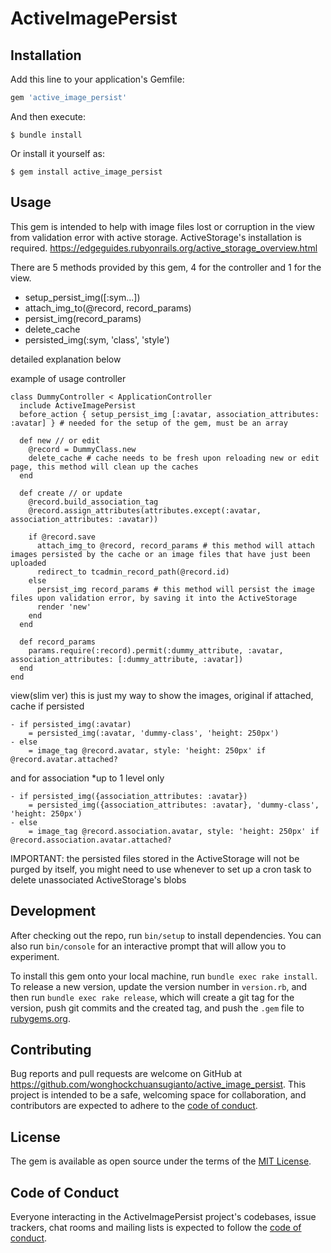 # ActiveImagePersist

## Installation

Add this line to your application's Gemfile:

```ruby
gem 'active_image_persist'
```

And then execute:

    $ bundle install

Or install it yourself as:

    $ gem install active_image_persist

## Usage

This gem is intended to help with image files lost or corruption in the view from validation error with active storage.
ActiveStorage's installation is required.
https://edgeguides.rubyonrails.org/active_storage_overview.html

There are 5 methods provided by this gem, 4 for the controller and 1 for the view.
- setup_persist_img([:sym...])
- attach_img_to(@record, record_params)
- persist_img(record_params)
- delete_cache
- persisted_img(:sym, 'class', 'style')

detailed explanation below

example of usage
controller
```
class DummyController < ApplicationController
  include ActiveImagePersist
  before_action { setup_persist_img [:avatar, association_attributes: :avatar] } # needed for the setup of the gem, must be an array

  def new // or edit
    @record = DummyClass.new
    delete_cache # cache needs to be fresh upon reloading new or edit page, this method will clean up the caches
  end

  def create // or update
    @record.build_association_tag
    @record.assign_attributes(attributes.except(:avatar, association_attributes: :avatar))

    if @record.save
      attach_img_to @record, record_params # this method will attach images persisted by the cache or an image files that have just been uploaded
      redirect_to tcadmin_record_path(@record.id)
    else
      persist_img record_params # this method will persist the image files upon validation error, by saving it into the ActiveStorage
      render 'new'
    end
  end

  def record_params
    params.require(:record).permit(:dummy_attribute, :avatar, association_attributes: [:dummy_attribute, :avatar])
  end
end
```

view(slim ver)
this is just my way to show the images, original if attached, cache if persisted
```
- if persisted_img(:avatar)
    = persisted_img(:avatar, 'dummy-class', 'height: 250px')
- else
    = image_tag @record.avatar, style: 'height: 250px' if @record.avatar.attached?
```
and for association *up to 1 level only
```
- if persisted_img({association_attributes: :avatar})
    = persisted_img({association_attributes: :avatar}, 'dummy-class', 'height: 250px')
- else
    = image_tag @record.association.avatar, style: 'height: 250px' if @record.association.avatar.attached?
```

IMPORTANT: the persisted files stored in the ActiveStorage will not be purged by itself, you might need to use whenever to set up a cron task to delete unassociated ActiveStorage's blobs
## Development

After checking out the repo, run `bin/setup` to install dependencies. You can also run `bin/console` for an interactive prompt that will allow you to experiment.

To install this gem onto your local machine, run `bundle exec rake install`. To release a new version, update the version number in `version.rb`, and then run `bundle exec rake release`, which will create a git tag for the version, push git commits and the created tag, and push the `.gem` file to [rubygems.org](https://rubygems.org).

## Contributing

Bug reports and pull requests are welcome on GitHub at https://github.com/wonghockchuansugianto/active_image_persist. This project is intended to be a safe, welcoming space for collaboration, and contributors are expected to adhere to the [code of conduct](https://github.com/[USERNAME]/active_image_persist/blob/master/CODE_OF_CONDUCT.md).

## License

The gem is available as open source under the terms of the [MIT License](https://opensource.org/licenses/MIT).

## Code of Conduct

Everyone interacting in the ActiveImagePersist project's codebases, issue trackers, chat rooms and mailing lists is expected to follow the [code of conduct](https://github.com/[USERNAME]/active_image_persist/blob/master/CODE_OF_CONDUCT.md).
